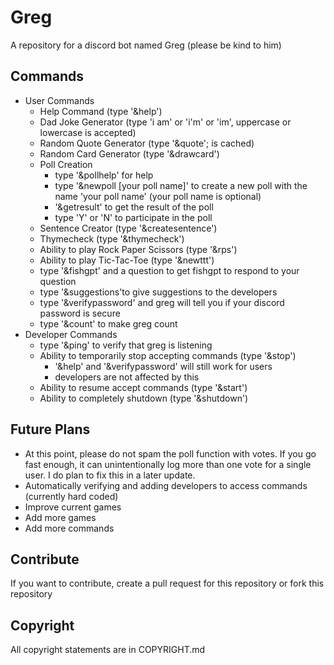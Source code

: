 # Greg
A repository for a discord bot named Greg (please be kind to him)

## Commands
- User Commands
    - Help Command (type '&help')
    - Dad Joke Generator (type 'i am' or 'i'm' or 'im', uppercase or lowercase is accepted)
    - Random Quote Generator (type '&quote'; is cached)
    - Random Card Generator (type '&drawcard')
    - Poll Creation 
        - type '&pollhelp' for help
        - type '&newpoll [your poll name]' to create a new poll with the name 'your poll name' (your poll name is optional)
        - '&getresult' to get the result of the poll
        - type 'Y' or 'N' to participate in the poll
    - Sentence Creator (type '&createsentence')
    - Thymecheck (type '&thymecheck')
    - Ability to play Rock Paper Scissors (type '&rps')
    - Ability to play Tic-Tac-Toe (type '&newttt')
    - type '&fishgpt' and a question to get fishgpt to respond to your question
    - type '&suggestions'to give suggestions to the developers 
    - type '&verifypassword' and greg will tell you if your discord password is secure
    - type '&count' to make greg count 
- Developer Commands
    - type '&ping' to verify that greg is listening
    - Ability to temporarily stop accepting commands (type '&stop')
        - '&help' and '&verifypassword' will still work for users
        - developers are not affected by this
    - Ability to resume accept commands (type '&start')
    - Ability to completely shutdown (type '&shutdown')


## Future Plans
- At this point, please do not spam the poll function with votes. If you go fast enough, it can unintentionally log more than one vote for a single user. I do plan to fix this in a later update.
- Automatically verifying and adding developers to access commands (currently hard coded)
- Improve current games
- Add more games
- Add more commands

## Contribute
If you want to contribute, create a pull request for this repository or fork this repository 
## Copyright
All copyright statements are in COPYRIGHT.md

